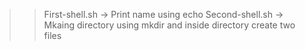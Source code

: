 >> First-shell.sh -> Print name using echo
>> Second-shell.sh -> Mkaing directory using mkdir and inside directory create two files
